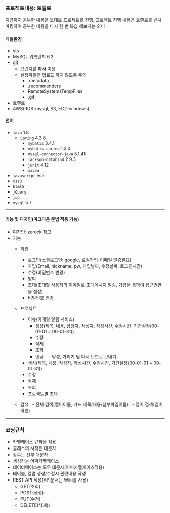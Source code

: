 ### 프로젝트내용: 트렐로
지금까지 공부한 내용을 토대로 프로젝트를 진행.
프로젝트 진행 내용은 트렐로를 벤치마킹하여 공부한 내용을 다시 한 번 복습 해보자는 의미

#### 개발환경
- sts
- MySQL 워크벤치 6.3
- git
	- 브런치를 파서 이용
	-  설정파일은 업로드 하지 않도록 주의
		- .metadata
		- .recommenders
		- RemoteSystemsTempFiles
		- .git
- 트렐로
- AWS(RDS-mysql, S3, EC2-windows)
#### 언어
- `java` 1.8
    - `Spring` 4.3.8
        - `mybatis` 3.4.1
		- `mybatis-spring` 1.3.0
		- `mysql-connector-java` 5.1.41
		- `jackson-databind` 2.9.3
		- `junit` 4.12
        - `maven`
- `javascript` es5
- `css3`
- `html5`
- `jQuery`
- `jsp`
- `mysql` 5.7

---

#### 기능 및 디자인(마크다운 문법 적용 가능)
- 디자인: zerock 참고
- 기능
    - 회원
        - 로그인(소셜로그인: google, 로컬가입-이메일 인증필요)
        - 가입(Email, nickname, pw, 가입날짜, 수정날짜, 로그인시간)
        - 수정(비밀번호 변경)
        - 탈퇴
        - 초대(초대할 사용자의 이메일로 초대메시지 발송, 가입을 통하여 접근권한을 설정)
        - 비밀번호 변경
    - 프로젝트
        - 이슈(이메일 알림 서비스)
            - 생성(제목, 내용, 담당자, 작성자, 작성시간, 수정시간, 기간설정(00-01-01 ~ 00-01-31))
            - 수정
            - 삭제
            - 조회
            - 댓글
	    - 달성, 가리기 및 다시 보드로 보내기 
        - 생성(제목, 내용, 작성자, 작성시간, 수정시간, 기간설정(00-01-01 ~ 00-01-31))
        - 수정
        - 삭제
        - 조회
        - 프로젝트별 초대

    - 검색
    	- 전체 검색(멤버이름, 카드 제목/내용/첨부파일이름)
    	- 멤버 검색(멤버이름) 

---
  
### 코딩규칙
- 카멜케이스 규칙을 적용
- 클래스의 시작은 대문자
- 상수는 전부 대문자
- 생성자는 어퍼카멜케이스
- 데이터베이스는 모두 대문자(어퍼카멜케이스적용)
- 테이블, 컬럼 생성/수정시 관련내용 작성
- REST API 적용(API문서는 Wiki를 사용)
	- GET(조회) 
	- POST(생성)
	- PUT(수정)
	- DELETE(삭제))

